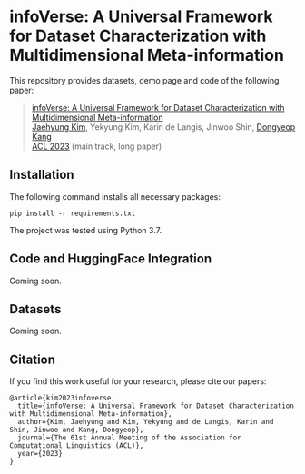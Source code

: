 # infoVerse: A Universal Framework for Dataset Characterization with Multidimensional Meta-information
This repository provides datasets, demo page and code of the following paper:

> [infoVerse: A Universal Framework for Dataset Characterization with Multidimensional Meta-information](https://arxiv.org/abs/2305.19344) <br>
> [Jaehyung Kim](https://sites.google.com/view/jaehyungkim), Yekyung Kim, Karin de Langis, Jinwoo Shin, [Dongyeop Kang](https://dykang.github.io/) <br>
> [ACL 2023](https://2023.aclweb.org/) (main track, long paper) <br>

## Installation
The following command installs all necessary packages:
```
pip install -r requirements.txt
```
The project was tested using Python 3.7.


## Code and HuggingFace Integration
Coming soon.

## Datasets
Coming soon.

## Citation
If you find this work useful for your research, please cite our papers:

```
@article{kim2023infoverse,
  title={infoVerse: A Universal Framework for Dataset Characterization with Multidimensional Meta-information},
  author={Kim, Jaehyung and Kim, Yekyung and de Langis, Karin and Shin, Jinwoo and Kang, Dongyeop},
  journal={The 61st Annual Meeting of the Association for Computational Linguistics (ACL)},
  year={2023}
}
```
